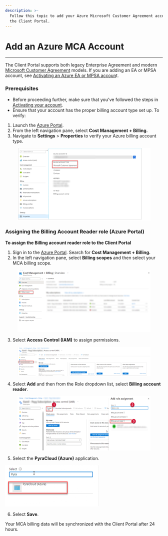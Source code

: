 ```yaml
---
description: >-
  Follow this topic to add your Azure Microsoft Customer Agreement account to
  the Client Portal.
---
```


# Add an Azure MCA Account

***

The Client Portal supports both legacy Enterprise Agreement and modern [Microsoft Customer Agreement](https://learn.microsoft.com/en-us/azure/cost-management-billing/understand/mca-overview) models.  If you are adding an EA or MPSA account, see [Activating an Azure EA or MPSA accoun](activate-an-azure-ea-or-mpsa-account.md)t.

### Prerequisites <a href="#how-to-onboard-mca-tenant" id="how-to-onboard-mca-tenant"></a>

* Before proceeding further, make sure that you've followed the steps in [Activating your account](activate-an-azure-ea-or-mpsa-account.md#activating-your-account).
* Ensure that your account has the proper billing account type set up. To verify:&#x20;

1. Launch the [Azure Portal](https://portal.azure.com).
2. From the left navigation pane, select **Cost Management + Billing.**
3. Navigate to **Settings** > **Properties** to verify your Azure billing account type.

<figure><img src="../../.gitbook/assets/image (11) (1) (1) (1) (1) (1).png" alt=""><figcaption></figcaption></figure>

### Assigning the Billing Account Reader role (Azure Portal)

**To assign the Billing account reader role to the Client Portal**

1. Sign in to the [Azure Portal](https://portal.azure.com). Search for **Cost Management + Billing.**
2. In the left navigation pane, select **Billing scopes** and then select your MCA billing scope.

<figure><img src="../../.gitbook/assets/image (12) (1) (1) (1) (1) (1).png" alt=""><figcaption></figcaption></figure>

3. Select **Access Control (IAM)** to assign permissions.&#x20;

<figure><img src="../../.gitbook/assets/image (13) (1) (1) (1) (1) (1).png" alt=""><figcaption></figcaption></figure>

4. Select **Add** and then from the Role dropdown list, select **Billing account reader**.

<figure><img src="../../.gitbook/assets/image (14) (1) (1) (1) (1).png" alt=""><figcaption></figcaption></figure>

5. Select the **PyraCloud (Azure)** application. &#x20;

![](<../../.gitbook/assets/image (18) (1) (1) (1).png>)

6. Select **Save**.&#x20;

Your MCA billing data will be synchronized with the Client Portal after 24 hours.
